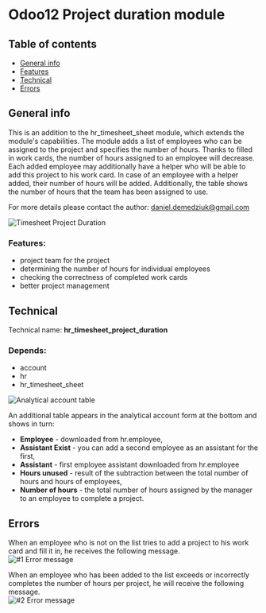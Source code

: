# Odoo12 Project duration module
## Table of contents
* [General info](#general-info)
* [Features](#features)
* [Technical](#technical)
* [Errors](#errors)

## General info
This is an addition to the hr_timesheet_sheet module, which extends the module's capabilities. The module adds a list of employees who can be assigned to the project and specifies the number of hours.
Thanks to filled in work cards, the number of hours assigned to an employee will decrease.
Each added employee may additionally have a helper who will be able to add this project to his work card.
In case of an employee with a helper added, their number of hours will be added.
Additionally, the table shows the number of hours that the team has been assigned to use.

For more details please contact the author:
<a href="mailto:daniel.demedziuk@gmail.com">daniel.demedziuk@gmail.com</a>

<img src="https://i.ibb.co/gZh3ZK3/c1.png" alt="Timesheet Project Duration">

### Features:
- project team for the project
- determining the number of hours for individual employees
- checking the correctness of completed work cards
- better project management

## Technical
Technical name: <b>hr_timesheet_project_duration</b>
### Depends:
- account
- hr
- hr_timesheet_sheet

<img src="https://i.ibb.co/wJsFGrc/2.png" alt="Analytical account table">

An additional table appears in the analytical account form at the bottom and shows in turn:
- <b>Employee</b> - downloaded from hr.employee,
- <b>Assistant Exist</b> - you can add a second employee as an assistant for the first,
- <b>Assistant</b> - first employee assistant downloaded from hr.employee
- <b>Hours unused</b> - result of the subtraction between the total number of hours and hours of employees,
- <b>Number of hours</b> - the total number of hours assigned by the manager to an employee to complete a project.
## Errors
When an employee who is not on the list tries to add a project to his work card and fill it in, he receives the following message.
<br/>
<img src="https://i.ibb.co/B6bHqqz/4.png" alt="#1 Error message">

When an employee who has been added to the list exceeds or incorrectly completes the number of hours per project, he will receive the following message.
<br/>
<img src="https://i.ibb.co/4YVZBLZ/3.png" alt="#2 Error message">
